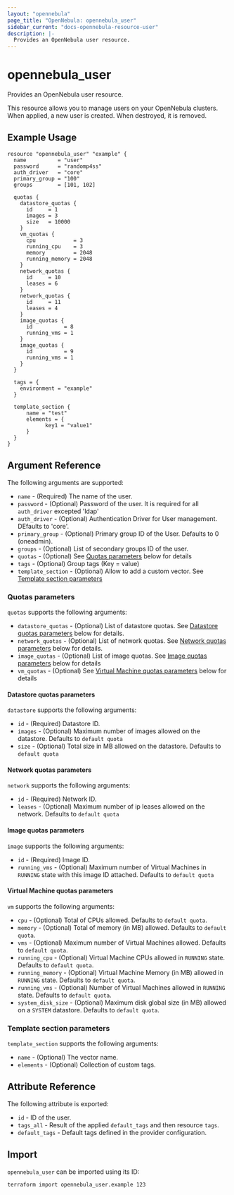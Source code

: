 ```yaml
---
layout: "opennebula"
page_title: "OpenNebula: opennebula_user"
sidebar_current: "docs-opennebula-resource-user"
description: |-
  Provides an OpenNebula user resource.
---
```


# opennebula_user

Provides an OpenNebula user resource.

This resource allows you to manage users on your OpenNebula clusters. When applied,
a new user is created. When destroyed, it is removed.

## Example Usage

```hcl
resource "opennebula_user" "example" {
  name          = "user"
  password      = "randomp4ss"
  auth_driver   = "core"
  primary_group = "100"
  groups        = [101, 102]

  quotas {
    datastore_quotas {
      id     = 1
      images = 3
      size   = 10000
    }
    vm_quotas {
      cpu            = 3
      running_cpu    = 3
      memory         = 2048
      running_memory = 2048
    }
    network_quotas {
      id     = 10
      leases = 6
    }
    network_quotas {
      id     = 11
      leases = 4
    }
    image_quotas {
      id          = 8
      running_vms = 1
    }
    image_quotas {
      id          = 9
      running_vms = 1
    }
  }

  tags = {
    environment = "example"
  }

  template_section {
	  name = "test"
	  elements = {
		    key1 = "value1"
	  }
  }
}
```

## Argument Reference

The following arguments are supported:

* `name` - (Required) The name of the user.
* `password` - (Optional) Password of the user. It is required for all `auth_driver` excepted 'ldap'
* `auth_driver` - (Optional) Authentication Driver for User management. DEfaults to 'core'.
* `primary_group` - (Optional) Primary group ID of the User. Defaults to 0 (oneadmin).
* `groups` - (Optional) List of secondary groups ID of the user.
* `quotas` - (Optional) See [Quotas parameters](#quotas-parameters) below for details
* `tags` - (Optional) Group tags (Key = value)
* `template_section` - (Optional) Allow to add a custom vector. See [Template section parameters](#template-section-parameters)

### Quotas parameters

`quotas` supports the following arguments:

* `datastore_quotas` - (Optional) List of datastore quotas. See [Datastore quotas parameters](#datastore-quotas-parameters) below for details.
* `network_quotas` - (Optional) List of network quotas. See [Network quotas parameters](#network-quotas-parameters) below for details.
* `image_quotas` - (Optional) List of image quotas. See [Image quotas parameters](#image-quotas-parameters) below for details
* `vm_quotas` - (Optional) See [Virtual Machine quotas parameters](#virtual-machine-quotas-parameters) below for details

#### Datastore quotas parameters

`datastore` supports the following arguments:

* `id` - (Required) Datastore ID.
* `images` - (Optional) Maximum number of images allowed on the datastore. Defaults to `default quota`
* `size` - (Optional) Total size in MB allowed on the datastore. Defaults to `default quota`

#### Network quotas parameters

`network` supports the following arguments:

* `id` - (Required) Network ID.
* `leases` - (Optional) Maximum number of ip leases allowed on the network. Defaults to `default quota`

#### Image quotas parameters

`image` supports the following arguments:

* `id` - (Required) Image ID.
* `running_vms` - (Optional) Maximum number of Virtual Machines in `RUNNING` state with this image ID attached. Defaults to `default quota`

#### Virtual Machine quotas parameters

`vm` supports the following arguments:

* `cpu` - (Optional) Total of CPUs allowed. Defaults to `default quota`.
* `memory` - (Optional) Total of memory (in MB) allowed. Defaults to `default quota`.
* `vms` - (Optional) Maximum number of Virtual Machines allowed. Defaults to `default quota`.
* `running_cpu` - (Optional) Virtual Machine CPUs allowed in `RUNNING` state. Defaults to `default quota`.
* `running_memory` - (Optional) Virtual Machine Memory (in MB) allowed in `RUNNING` state. Defaults to `default quota`.
* `running_vms` - (Optional) Number of Virtual Machines allowed in `RUNNING` state. Defaults to `default quota`.
* `system_disk_size` - (Optional) Maximum disk global size (in MB) allowed on a `SYSTEM` datastore. Defaults to `default quota`.

### Template section parameters

`template_section` supports the following arguments:

* `name` - (Optional) The vector name.
* `elements` - (Optional) Collection of custom tags.

## Attribute Reference

The following attribute is exported:

* `id` - ID of the user.
* `tags_all` - Result of the applied `default_tags` and then resource `tags`.
* `default_tags` - Default tags defined in the provider configuration.

## Import

`opennebula_user` can be imported using its ID:

```shell
terraform import opennebula_user.example 123
```

